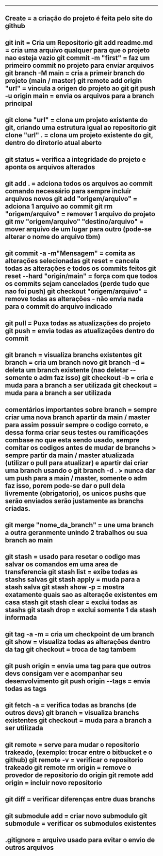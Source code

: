 --------------------------------------------------------------------------------------------------------------------------------------
Create                                    = a criação do projeto é feita pelo site do github
--------------------------------------------------------------------------------------------------------------------------------------
git init                                  = Cria um Repositorio
git add readme.md                         = cria uma arquivo qualquer para que o projeto nao esteja vazio
git commit -m "first"                     = faz um primeiro commit no projeto para enviar arquivos
git branch -M main                        = cria a primeir branch do projeto (main / master)
git remote add origin "url"               = vincula a origen do projeto ao git
git push -u origin main                   = envia os arquivos para a branch principal
--------------------------------------------------------------------------------------------------------------------------------------
git clone "url"                           = clona um projeto existente do git, criando uma estrutura igual ao repositorio
git clone "url" .                         = clona um projeto existente do git, dentro do diretorio atual aberto
--------------------------------------------------------------------------------------------------------------------------------------
git status                                = verifica a integridade do projeto e aponta os arquivos alterados
--------------------------------------------------------------------------------------------------------------------------------------
git add .                                 = adciona todos os arquivos ao commit comando necessário para sempre incluir arquivos novos
git add "origem/arquivo"                  = adciona 1 arquivo ao commit
git rm "origem/arquivo"                   = remover 1 arquivo do projeto
git mv "origem/arquivo" "destino/arquivo" = mover arquivo de um lugar para outro (pode-se alterar o nome do arquivo tbm)
--------------------------------------------------------------------------------------------------------------------------------------
git commit -a -m"Mensagem"                = comita as alterações selecionadas
git reset                                 = cancela todas as alterações e todos os commits feitos
git reset --hard "origin/main"            = força com que todos os commits sejam cancelados (perde tudo que nao foi push)
git checkout "origem/arquivo"             = remove todas as alterações - não envia nada para o commit do arquivo indicado
--------------------------------------------------------------------------------------------------------------------------------------
git pull                                  = Puxa todas as atualizações do projeto
git push                                  = envia todas as atualizações dentro do commit
--------------------------------------------------------------------------------------------------------------------------------------
git branch                                = visualiza branchs existentes
git branch <nome>                         = cria um branch novo
git branch -d <nome>                      = deleta um branch existente (nao deletar -- somente o adm faz isso)
git checkout -b <nome>                    = cria e muda para a branch a ser utilizada
git checkout <nome>                       = muda para a branch a ser utilizada
--------------------------------------------------------------------------------------------------------------------------------------
comentários importantes sobre branch      = sempre criar uma nova branch apartir da main / master para assim possuir sempre
                                            o codigo correto, e dessa forma criar seus testes ou ramificações combase no
                                            que esta sendo usado, sempre comitar os codigos antes de mudar de branchs
                                          > sempre partir da main / master atualizada (utilizar o pull para atualizar)
                                            e apartir dai criar uma branch usando o git branch -d <nome>.
                                          > nunca dar um push para a main / master, somente o adm faz isso, porem pode-se 
                                            dar o pull dela livremente (obrigatorio), os unicos pushs que serão enviados
                                            serão justamente as branchs criadas.
--------------------------------------------------------------------------------------------------------------------------------------
git merge "nome_da_branch"                = une uma branch a outra geranmente unindo 2 trabalhos ou sua branch ao main
--------------------------------------------------------------------------------------------------------------------------------------
git stash                                 = usado para resetar o codigo mas salvar os comandos em uma area de transferencia
git stash list                            = exibe todas as stashs salvas
git stash apply <indice>                  = muda para a stash salva
git stash show -p                         = mostra exatamente quais sao as alteraçõe existentes em casa stash
git stash clear                           = exclui todas as stashs
git stash drop <indice>                   = exclui somente 1 da stash informada
--------------------------------------------------------------------------------------------------------------------------------------
git tag -a <nome> -m <msg>                = cria um checkpoint de um branch
git show <nome>                           = visualiza todas as alterações dentro da tag
git checkout <nome>                       = troca de tag tambem
--------------------------------------------------------------------------------------------------------------------------------------
git push origin <nome>                    = envia uma tag para que outros devs consigam ver e acompanhar seu desenvolvimento
git push origin --tags                    = envia todas as tags
--------------------------------------------------------------------------------------------------------------------------------------
git fetch -a                              = verifica todas as branchs (de outros devs)
git branch                                = visualiza branchs existentes
git checkout <nome>                       = muda para a branch a ser utilizada
--------------------------------------------------------------------------------------------------------------------------------------
git remote                                = serve para mudar o repositorio trakeado, (exemplo: trocar entre o bitbucket e o github)
git remote -v                             = verificar o repositorio trakeado
git remote rm origin                      = remove o provedor de repositorio do origin 
git remote add origin <url>               = incluir novo repositorio 
--------------------------------------------------------------------------------------------------------------------------------------
git diff <arquivo> <arquivo>              = verificar diferenças entre duas branchs
--------------------------------------------------------------------------------------------------------------------------------------
git submodule add <repo>                  = criar novo submodulo
git submodule                             = verificar os submodulos existentes
--------------------------------------------------------------------------------------------------------------------------------------
.gitignore                                = arquivo usado para evitar o envio de outros arquivos
--------------------------------------------------------------------------------------------------------------------------------------